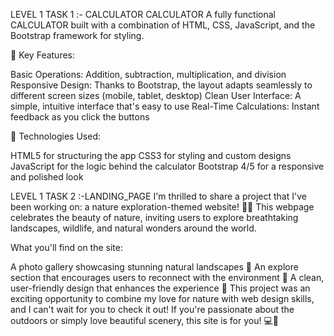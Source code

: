 LEVEL 1 TASK 1 :- CALCULATOR
CALCULATOR A fully functional CALCULATOR built with a combination of HTML, CSS, JavaScript, and the Bootstrap framework for styling.

🔹 Key Features:

Basic Operations: Addition, subtraction, multiplication, and division Responsive Design: Thanks to Bootstrap, the layout adapts seamlessly to different screen sizes (mobile, tablet, desktop) Clean User Interface: A simple, intuitive interface that's easy to use Real-Time Calculations: Instant feedback as you click the buttons

🔹 Technologies Used:

HTML5 for structuring the app CSS3 for styling and custom designs JavaScript for the logic behind the calculator Bootstrap 4/5 for a responsive and polished look


LEVEL 1 TASK 2 :-LANDING_PAGE
I'm thrilled to share a project that I've been working on: a nature exploration-themed website! 🌱✨ This webpage celebrates the beauty of nature, inviting users to explore breathtaking landscapes, wildlife, and natural wonders around the world.

What you'll find on the site:

A photo gallery showcasing stunning natural landscapes 🌄
An explore section that encourages users to reconnect with the environment 🌳
A clean, user-friendly design that enhances the experience 🌟
This project was an exciting opportunity to combine my love for nature with web design skills, and I can't wait for you to check it out! If you're passionate about the outdoors or simply love beautiful scenery, this site is for you! 💻💚

